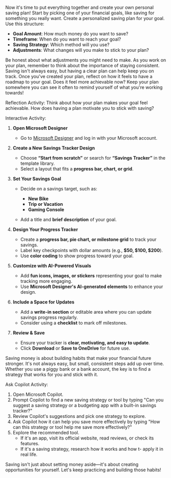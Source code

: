 Now it's time to put everything together and create your own personal saving plan! Start by picking one of your financial goals, like saving for something you really want. Create a personalized saving plan for your goal. Use this structure:

- **Goal Amount**: How much money do you want to save?
- **Timeframe**: When do you want to reach your goal?
- **Saving Strategy**: Which method will you use?
- **Adjustments**: What changes will you make to stick to your plan?

Be honest about what adjustments you might need to make. As you work on your plan, remember to think about the importance of staying consistent. Saving isn't always easy, but having a clear plan can help keep you on track. Once you've created your plan, reflect on how it feels to have a roadmap to your goal. Does it feel more achievable now? Keep your plan somewhere you can see it often to remind yourself of what you're working towards!

Reflection Activity: Think about how your plan makes your goal feel achievable. How does having a plan motivate you to stick with saving?

Interactive Activity: 

1. **Open Microsoft Designer**

     - Go to [Microsoft Designer](https://designer.microsoft.com/) and log in with your Microsoft account.

1. **Create a New Savings Tracker Design**

     - Choose **“Start from scratch”** or search for **“Savings Tracker”** in the template library.
     - Select a layout that fits a **progress bar, chart, or grid**.

1. **Set Your Savings Goal**

   - Decide on a savings target, such as:

     - **New Bike**
     - **Trip or Vacation**
     - **Gaming Console**

   - Add a title and **brief description** of your goal.

1. **Design Your Progress Tracker**

   - Create a **progress bar, pie chart, or milestone grid** to track your savings.
   - Label key checkpoints with dollar amounts (e.g., **$50, $100, $200**).
   - Use **color coding** to show progress toward your goal.

1. **Customize with AI-Powered Visuals**

   - Add **fun icons, images, or stickers** representing your goal to make tracking more engaging.
   - Use **Microsoft Designer's AI-generated elements** to enhance your design.

1. **Include a Space for Updates**

   - Add a **write-in section** or editable area where you can update savings progress regularly.
   - Consider using a **checklist** to mark off milestones.

1.  **Review & Save**

    - Ensure your tracker is **clear, motivating, and easy to update**.
    - Click **Download** or **Save to OneDrive** for future use.

Saving money is about building habits that make your financial future stronger. It's not always easy, but small, consistent steps add up over time. Whether you use a piggy bank or a bank account, the key is to find a strategy that works for you and stick with it.

Ask Copilot Activity:

1. Open Microsoft Copilot.
1. Prompt Copilot to find a new saving strategy or tool by typing "Can you suggest a saving strategy or a budgeting app with a built-in savings tracker?"
1. Review Copilot's suggestions and pick one strategy to explore.
1. Ask Copilot how it can help you save more effectively by typing "How can this strategy or tool help me save more effectively?"
1. Explore the recommended tool.
   - If it's an app, visit its official website, read reviews, or  check its features.
   - If it's a saving strategy, research how it works and how t- apply it in real life.

Saving isn't just about setting money aside—it's about creating opportunities for yourself. Let's keep practicing and building those habits!